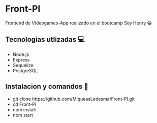 # Front-PI
Frontend de Videogames-App realizado en el bootcamp Soy Henry 😁
<h2>Tecnologias utlizadas 💻</h2>
<ul>
  <li>Node.js</li>
  <li>Express</li>
  <li>Sequelize</li>
  <li>PostgreSQL</li>
</ul>
<h2>Instalacion y comandos 🔧</h2>
<ul>
  <li>git clone https://github.com/MiqueasLedesma/Front-PI.git</li>
  <li>cd Front-PI</li>
  <li>npm install</li>
  <li>npm start</li>
</ul>
